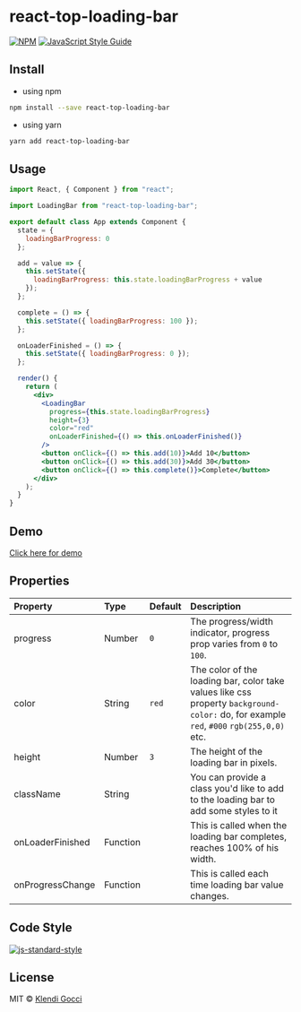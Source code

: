 # react-top-loading-bar

>

[![NPM](https://img.shields.io/npm/v/react-top-loading-bar.svg)](https://www.npmjs.com/package/react-top-loading-bar) [![JavaScript Style Guide](https://img.shields.io/badge/code_style-standard-brightgreen.svg)](https://standardjs.com)

## Install
* using npm

```bash
npm install --save react-top-loading-bar
```
* using yarn

```bash
yarn add react-top-loading-bar
```
## Usage

```jsx
import React, { Component } from "react";

import LoadingBar from "react-top-loading-bar";

export default class App extends Component {
  state = {
    loadingBarProgress: 0
  };

  add = value => {
    this.setState({
      loadingBarProgress: this.state.loadingBarProgress + value
    });
  };

  complete = () => {
    this.setState({ loadingBarProgress: 100 });
  };

  onLoaderFinished = () => {
    this.setState({ loadingBarProgress: 0 });
  };

  render() {
    return (
      <div>
        <LoadingBar
          progress={this.state.loadingBarProgress}
          height={3}
          color="red"
          onLoaderFinished={() => this.onLoaderFinished()}
        />
        <button onClick={() => this.add(10)}>Add 10</button>
        <button onClick={() => this.add(30)}>Add 30</button>
        <button onClick={() => this.complete()}>Complete</button>
      </div>
    );
  }
}
```

## Demo
[Click here for demo](https://klendi.github.io/react-top-loading-bar/)

## Properties

| Property         | Type     | Default | Description                                                                               |
| :--------------- | :------- | :------ | :---------------------------------------------------------------------------------------- |
| progress         | Number   | `0`     | The progress/width indicator, progress prop varies from `0` to `100`.                     |
| color            | String   | `red`   | The color of the loading bar, color take values like css property `background-color:` do, for example `red`, `#000` `rgb(255,0,0)` etc.                                                                                         |
| height           | Number   | `3`     | The height of the loading bar in pixels. |
| className        | String   |         | You can provide a class you'd like to add to the loading bar to add some styles to it |
| onLoaderFinished | Function |         | This is called when the loading bar completes, reaches 100% of his width. |
| onProgressChange | Function |         | This is called each time loading bar value changes. |

## Code Style

[![js-standard-style](https://cdn.rawgit.com/standard/standard/master/badge.svg)](http://standardjs.com)

## License

MIT © [Klendi Gocci](https://github.com/klendi)
